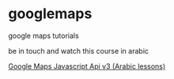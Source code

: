 # googlemaps
google maps tutorials 


be in touch and watch this course in arabic 


[Google Maps Javascript Api v3 (Arabic lessons)](https://www.youtube.com/playlist?list=PLcfD4HARQRF9sPVRczs7YI_RkegiARXCj)
